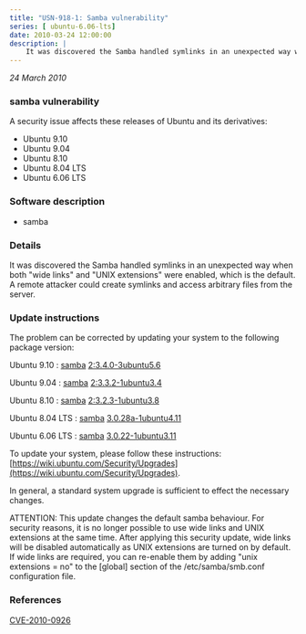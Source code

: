 ```yaml
---
title: "USN-918-1: Samba vulnerability"
series: [ ubuntu-6.06-lts]
date: 2010-03-24 12:00:00
description: |
    It was discovered the Samba handled symlinks in an unexpected way when both &quot;wide links&quot; and &quot;UNIX extensions&quot; were enabled, which is the default. A remote attacker could create symlinks and access arbitrary files from the server. 
--- 
```

 
 

*24 March 2010*

### samba vulnerability

A security issue affects these releases of Ubuntu and its derivatives:

* Ubuntu 9.10
* Ubuntu 9.04
* Ubuntu 8.10
* Ubuntu 8.04 LTS
* Ubuntu 6.06 LTS

### Software description

* samba 

### Details

It was discovered the Samba handled symlinks in an unexpected way when both &quot;wide links&quot; and &quot;UNIX extensions&quot; were enabled, which is the default. A remote attacker could create symlinks and access arbitrary files from the server. 

### Update instructions

The problem can be corrected by updating your system to the following package version:

Ubuntu 9.10
 : [samba](https://launchpad.net/ubuntu/+source/samba) <span> [2:3.4.0-3ubuntu5.6](https://launchpad.net/ubuntu/+source/samba/2:3.4.0-3ubuntu5.6) </span> 

Ubuntu 9.04
 : [samba](https://launchpad.net/ubuntu/+source/samba) <span> [2:3.3.2-1ubuntu3.4](https://launchpad.net/ubuntu/+source/samba/2:3.3.2-1ubuntu3.4) </span> 

Ubuntu 8.10
 : [samba](https://launchpad.net/ubuntu/+source/samba) <span> [2:3.2.3-1ubuntu3.8](https://launchpad.net/ubuntu/+source/samba/2:3.2.3-1ubuntu3.8) </span> 

Ubuntu 8.04 LTS
 : [samba](https://launchpad.net/ubuntu/+source/samba) <span> [3.0.28a-1ubuntu4.11](https://launchpad.net/ubuntu/+source/samba/3.0.28a-1ubuntu4.11) </span> 

Ubuntu 6.06 LTS
 : [samba](https://launchpad.net/ubuntu/+source/samba) <span> [3.0.22-1ubuntu3.11](https://launchpad.net/ubuntu/+source/samba/3.0.22-1ubuntu3.11) </span> 

To update your system, please follow these instructions: [https://wiki.ubuntu.com/Security/Upgrades](https://wiki.ubuntu.com/Security/Upgrades).

In general, a standard system upgrade is sufficient to effect the necessary changes.

ATTENTION: This update changes the default samba behaviour. For security reasons, it is no longer possible to use wide links and UNIX extensions at the same time. After applying this security update, wide links will be disabled automatically as UNIX extensions are turned on by default. If wide links are required, you can re-enable them by adding &quot;unix extensions = no&quot; to the [global] section of the /etc/samba/smb.conf configuration file. 

### References

 
 [CVE-2010-0926](http://people.ubuntu.com/~ubuntu-security/cve/CVE-2010-0926)
 


